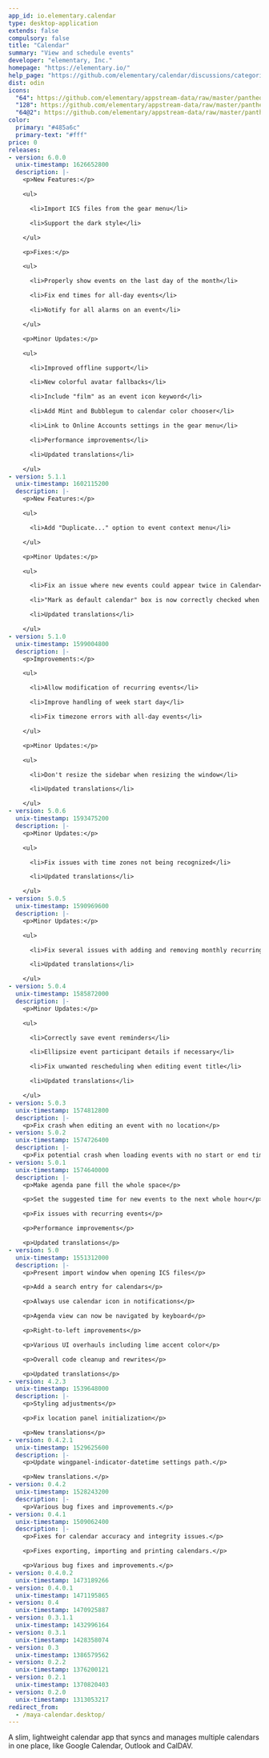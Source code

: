 ```yaml
---
app_id: io.elementary.calendar
type: desktop-application
extends: false
compulsory: false
title: "Calendar"
summary: "View and schedule events"
developer: "elementary, Inc."
homepage: "https://elementary.io/"
help_page: "https://github.com/elementary/calendar/discussions/categories/q-a"
dist: odin
icons:
  "64": https://github.com/elementary/appstream-data/raw/master/pantheon-data/main/icons/64x64/maya-calendar_io.elementary.calendar.png
  "128": https://github.com/elementary/appstream-data/raw/master/pantheon-data/main/icons/128x128/maya-calendar_io.elementary.calendar.png
  "64@2": https://github.com/elementary/appstream-data/raw/master/pantheon-data/main/icons/64x64@2/maya-calendar_io.elementary.calendar.png
color:
  primary: "#485a6c"
  primary-text: "#fff"
price: 0
releases:
- version: 6.0.0
  unix-timestamp: 1626652800
  description: |-
    <p>New Features:</p>

    <ul>

      <li>Import ICS files from the gear menu</li>

      <li>Support the dark style</li>

    </ul>

    <p>Fixes:</p>

    <ul>

      <li>Properly show events on the last day of the month</li>

      <li>Fix end times for all-day events</li>

      <li>Notify for all alarms on an event</li>

    </ul>

    <p>Minor Updates:</p>

    <ul>

      <li>Improved offline support</li>

      <li>New colorful avatar fallbacks</li>

      <li>Include "film" as an event icon keyword</li>

      <li>Add Mint and Bubblegum to calendar color chooser</li>

      <li>Link to Online Accounts settings in the gear menu</li>

      <li>Performance improvements</li>

      <li>Updated translations</li>

    </ul>
- version: 5.1.1
  unix-timestamp: 1602115200
  description: |-
    <p>New Features:</p>

    <ul>

      <li>Add "Duplicate..." option to event context menu</li>

    </ul>

    <p>Minor Updates:</p>

    <ul>

      <li>Fix an issue where new events could appear twice in Calendar</li>

      <li>"Mark as default calendar" box is now correctly checked when editing a calendar</li>

      <li>Updated translations</li>

    </ul>
- version: 5.1.0
  unix-timestamp: 1599004800
  description: |-
    <p>Improvements:</p>

    <ul>

      <li>Allow modification of recurring events</li>

      <li>Improve handling of week start day</li>

      <li>Fix timezone errors with all-day events</li>

    </ul>

    <p>Minor Updates:</p>

    <ul>

      <li>Don't resize the sidebar when resizing the window</li>

      <li>Updated translations</li>

    </ul>
- version: 5.0.6
  unix-timestamp: 1593475200
  description: |-
    <p>Minor Updates:</p>

    <ul>

      <li>Fix issues with time zones not being recognized</li>

      <li>Updated translations</li>

    </ul>
- version: 5.0.5
  unix-timestamp: 1590969600
  description: |-
    <p>Minor Updates:</p>

    <ul>

      <li>Fix several issues with adding and removing monthly recurring events</li>

      <li>Updated translations</li>

    </ul>
- version: 5.0.4
  unix-timestamp: 1585872000
  description: |-
    <p>Minor Updates:</p>

    <ul>

      <li>Correctly save event reminders</li>

      <li>Ellipsize event participant details if necessary</li>

      <li>Fix unwanted rescheduling when editing event title</li>

      <li>Updated translations</li>

    </ul>
- version: 5.0.3
  unix-timestamp: 1574812800
  description: |-
    <p>Fix crash when editing an event with no location</p>
- version: 5.0.2
  unix-timestamp: 1574726400
  description: |-
    <p>Fix potential crash when loading events with no start or end time</p>
- version: 5.0.1
  unix-timestamp: 1574640000
  description: |-
    <p>Make agenda pane fill the whole space</p>

    <p>Set the suggested time for new events to the next whole hour</p>

    <p>Fix issues with recurring events</p>

    <p>Performance improvements</p>

    <p>Updated translations</p>
- version: 5.0
  unix-timestamp: 1551312000
  description: |-
    <p>Present import window when opening ICS files</p>

    <p>Add a search entry for calendars</p>

    <p>Always use calendar icon in notifications</p>

    <p>Agenda view can now be navigated by keyboard</p>

    <p>Right-to-left improvements</p>

    <p>Various UI overhauls including lime accent color</p>

    <p>Overall code cleanup and rewrites</p>

    <p>Updated translations</p>
- version: 4.2.3
  unix-timestamp: 1539648000
  description: |-
    <p>Styling adjustments</p>

    <p>Fix location panel initialization</p>

    <p>New translations</p>
- version: 0.4.2.1
  unix-timestamp: 1529625600
  description: |-
    <p>Update wingpanel-indicator-datetime settings path.</p>

    <p>New translations.</p>
- version: 0.4.2
  unix-timestamp: 1528243200
  description: |-
    <p>Various bug fixes and improvements.</p>
- version: 0.4.1
  unix-timestamp: 1509062400
  description: |-
    <p>Fixes for calendar accuracy and integrity issues.</p>

    <p>Fixes exporting, importing and printing calendars.</p>

    <p>Various bug fixes and improvements.</p>
- version: 0.4.0.2
  unix-timestamp: 1473189266
- version: 0.4.0.1
  unix-timestamp: 1471195865
- version: 0.4
  unix-timestamp: 1470925887
- version: 0.3.1.1
  unix-timestamp: 1432996164
- version: 0.3.1
  unix-timestamp: 1428358074
- version: 0.3
  unix-timestamp: 1386579562
- version: 0.2.2
  unix-timestamp: 1376200121
- version: 0.2.1
  unix-timestamp: 1370820403
- version: 0.2.0
  unix-timestamp: 1313053217
redirect_from:
  - /maya-calendar.desktop/
---
```


<p>
      A slim, lightweight calendar app that syncs and manages multiple calendars in one place, like Google Calendar, Outlook
and CalDAV.
    </p>